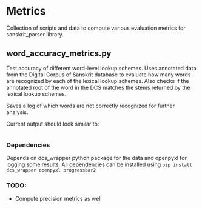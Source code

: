 # Metrics
Collection of scripts and data to compute various evaluation metrics for sanskrit_parser library.

## word_accuracy_metrics.py
Test accuracy of different word-level lookup schemes.
Uses annotated data from the Digital Corpus of Sanskrit
database to evaluate how many words are recognized by 
each of the lexical lookup schemes. Also checks if the
annotated root of the word in the DCS matches the stems
returned by the lexical lookup schemes.

Saves a log of which words are not correctly recognized for
further analysis.

Current output should look similar to:
```

```

### Dependencies

Depends on dcs_wrapper python package for the data and openpyxl
for logging some results. All dependencies can be installed using
```pip install dcs_wrapper openpyxl progressbar2```

### TODO:
- Compute precision metrics as well

